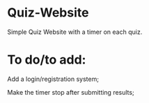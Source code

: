# Quiz-Website

Simple Quiz Website with a timer on each quiz.

# To do/to add:

Add a login/registration system;

Make the timer stop after submitting results;
